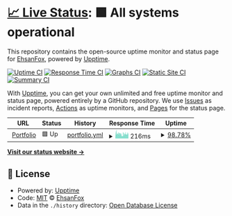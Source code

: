# [📈 Live Status](https://ehsanfox.github.io/status): <!--live status--> **🟩 All systems operational**

This repository contains the open-source uptime monitor and status page for [EhsanFox](ehsan.js.org), powered by [Upptime](https://github.com/upptime/upptime).

[![Uptime CI](https://github.com/ehsanfox/status/workflows/Uptime%20CI/badge.svg)](https://github.com/ehsanfox/status/actions?query=workflow%3A%22Uptime+CI%22)
[![Response Time CI](https://github.com/ehsanfox/status/workflows/Response%20Time%20CI/badge.svg)](https://github.com/ehsanfox/status/actions?query=workflow%3A%22Response+Time+CI%22)
[![Graphs CI](https://github.com/ehsanfox/status/workflows/Graphs%20CI/badge.svg)](https://github.com/ehsanfox/status/actions?query=workflow%3A%22Graphs+CI%22)
[![Static Site CI](https://github.com/ehsanfox/status/workflows/Static%20Site%20CI/badge.svg)](https://github.com/ehsanfox/status/actions?query=workflow%3A%22Static+Site+CI%22)
[![Summary CI](https://github.com/ehsanfox/status/workflows/Summary%20CI/badge.svg)](https://github.com/ehsanfox/status/actions?query=workflow%3A%22Summary+CI%22)

With [Upptime](https://upptime.js.org), you can get your own unlimited and free uptime monitor and status page, powered entirely by a GitHub repository. We use [Issues](https://github.com/ehsanfox/status/issues) as incident reports, [Actions](https://github.com/ehsanfox/status/actions) as uptime monitors, and [Pages](https://ehsanfox.github.io/status) for the status page.

<!--start: status pages-->
<!-- This summary is generated by Upptime (https://github.com/upptime/upptime) -->
<!-- Do not edit this manually, your changes will be overwritten -->
<!-- prettier-ignore -->
| URL | Status | History | Response Time | Uptime |
| --- | ------ | ------- | ------------- | ------ |
| <img alt="" src="https://ehsan.js.org/favicon.ico" height="13"> [Portfolio](https://ehsan.js.org) | 🟩 Up | [portfolio.yml](https://github.com/EhsanFox/status/commits/HEAD/history/portfolio.yml) | <details><summary><img alt="Response time graph" src="./graphs/portfolio/response-time-week.png" height="20"> 216ms</summary><br><a href="https://status.ehsang.ir/history/portfolio"><img alt="Response time 220" src="https://img.shields.io/endpoint?url=https%3A%2F%2Fraw.githubusercontent.com%2FEhsanFox%2Fstatus%2FHEAD%2Fapi%2Fportfolio%2Fresponse-time.json"></a><br><a href="https://status.ehsang.ir/history/portfolio"><img alt="24-hour response time 235" src="https://img.shields.io/endpoint?url=https%3A%2F%2Fraw.githubusercontent.com%2FEhsanFox%2Fstatus%2FHEAD%2Fapi%2Fportfolio%2Fresponse-time-day.json"></a><br><a href="https://status.ehsang.ir/history/portfolio"><img alt="7-day response time 216" src="https://img.shields.io/endpoint?url=https%3A%2F%2Fraw.githubusercontent.com%2FEhsanFox%2Fstatus%2FHEAD%2Fapi%2Fportfolio%2Fresponse-time-week.json"></a><br><a href="https://status.ehsang.ir/history/portfolio"><img alt="30-day response time 245" src="https://img.shields.io/endpoint?url=https%3A%2F%2Fraw.githubusercontent.com%2FEhsanFox%2Fstatus%2FHEAD%2Fapi%2Fportfolio%2Fresponse-time-month.json"></a><br><a href="https://status.ehsang.ir/history/portfolio"><img alt="1-year response time 225" src="https://img.shields.io/endpoint?url=https%3A%2F%2Fraw.githubusercontent.com%2FEhsanFox%2Fstatus%2FHEAD%2Fapi%2Fportfolio%2Fresponse-time-year.json"></a></details> | <details><summary><a href="https://status.ehsang.ir/history/portfolio">98.78%</a></summary><a href="https://status.ehsang.ir/history/portfolio"><img alt="All-time uptime 99.96%" src="https://img.shields.io/endpoint?url=https%3A%2F%2Fraw.githubusercontent.com%2FEhsanFox%2Fstatus%2FHEAD%2Fapi%2Fportfolio%2Fuptime.json"></a><br><a href="https://status.ehsang.ir/history/portfolio"><img alt="24-hour uptime 99.38%" src="https://img.shields.io/endpoint?url=https%3A%2F%2Fraw.githubusercontent.com%2FEhsanFox%2Fstatus%2FHEAD%2Fapi%2Fportfolio%2Fuptime-day.json"></a><br><a href="https://status.ehsang.ir/history/portfolio"><img alt="7-day uptime 98.78%" src="https://img.shields.io/endpoint?url=https%3A%2F%2Fraw.githubusercontent.com%2FEhsanFox%2Fstatus%2FHEAD%2Fapi%2Fportfolio%2Fuptime-week.json"></a><br><a href="https://status.ehsang.ir/history/portfolio"><img alt="30-day uptime 99.28%" src="https://img.shields.io/endpoint?url=https%3A%2F%2Fraw.githubusercontent.com%2FEhsanFox%2Fstatus%2FHEAD%2Fapi%2Fportfolio%2Fuptime-month.json"></a><br><a href="https://status.ehsang.ir/history/portfolio"><img alt="1-year uptime 99.90%" src="https://img.shields.io/endpoint?url=https%3A%2F%2Fraw.githubusercontent.com%2FEhsanFox%2Fstatus%2FHEAD%2Fapi%2Fportfolio%2Fuptime-year.json"></a></details>

<!--end: status pages-->

[**Visit our status website →**](https://ehsanfox.github.io/status)

## 📄 License

- Powered by: [Upptime](https://github.com/upptime/upptime)
- Code: [MIT](./LICENSE) © [EhsanFox](ehsan.js.org)
- Data in the `./history` directory: [Open Database License](https://opendatacommons.org/licenses/odbl/1-0/)
